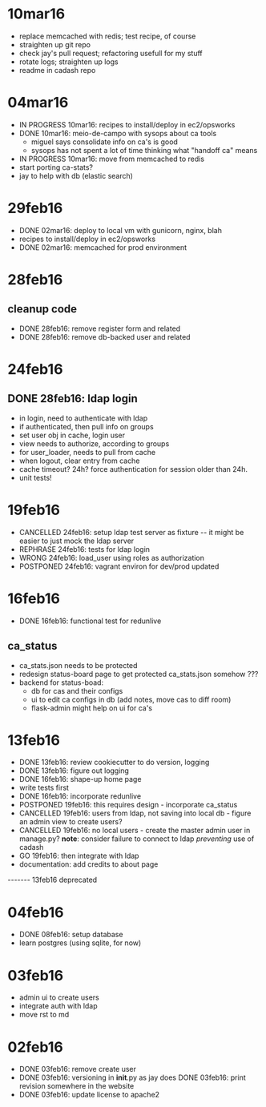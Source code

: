 
# 10mar16

- replace memcached with redis; test recipe, of course
- straighten up git repo
- check jay's pull request; refactoring usefull for my stuff
- rotate logs; straighten up logs
- readme in cadash repo


# 04mar16

- IN PROGRESS 10mar16: recipes to install/deploy in ec2/opsworks
- DONE 10mar16: meio-de-campo with sysops about ca tools
    * miguel says consolidate info on ca's is good
    * sysops has not spent a lot of time thinking what "handoff ca" means
- IN PROGRESS 10mar16: move from memcached to redis
- start porting ca-stats?
- jay to help with db (elastic search)


# 29feb16

- DONE 02mar16: deploy to local vm with gunicorn, nginx, blah
- recipes to install/deploy in ec2/opsworks
- DONE 02mar16: memcached for prod environment


# 28feb16

## cleanup code

- DONE 28feb16: remove register form and related
- DONE 28feb16: remove db-backed user and related

# 24feb16

## DONE 28feb16: ldap login

- in login, need to authenticate with ldap
- if authenticated, then pull info on groups
- set user obj in cache, login user
- view needs to authorize, according to groups
- for user_loader, needs to pull from cache
- when logout, clear entry from cache
- cache timeout? 24h? force authentication for session older than 24h.
- unit tests!


# 19feb16

- CANCELLED 24feb16: setup ldap test server as fixture -- it might be easier to just mock the ldap server
- REPHRASE 24feb16: tests for ldap login
- WRONG 24feb16: load_user using roles as authorization
- POSTPONED 24feb16: vagrant environ for dev/prod updated


# 16feb16

- DONE 16feb16: functional test for redunlive

## ca_status
- ca_stats.json needs to be protected
- redesign status-board page to get protected ca_stats.json somehow ???
- backend for status-boad:
    * db for cas and their configs
    * ui to edit ca configs in db (add notes, move cas to diff room)
    * flask-admin might help on ui for ca's


# 13feb16

- DONE 13feb16: review cookiecutter to do version, logging
- DONE 13feb16: figure out logging
- DONE 16feb16: shape-up home page
- write tests first
- DONE 16feb16: incorporate redunlive
- POSTPONED 19feb16: this requires design - incorporate ca_status
- CANCELLED 19feb16: users from ldap, not saving into local db - figure an admin view to create users?
- CANCELLED 19feb16: no local users - create the master admin user in manage.py?
  **note**: consider failure to connect to ldap _preventing_ use of cadash
- GO 19feb16: then integrate with ldap
- documentation: add credits to about page



------- 13feb16 deprecated
# 04feb16

- DONE 08feb16: setup database
- learn postgres (using sqlite, for now)


# 03feb16

- admin ui to create users
- integrate auth with ldap
- move rst to md


# 02feb16

- DONE 03feb16: remove create user
- DONE 03feb16: versioning in __init__.py as jay does
  DONE 03feb16: print revision somewhere in the website
- DONE 03feb16: update license to apache2


